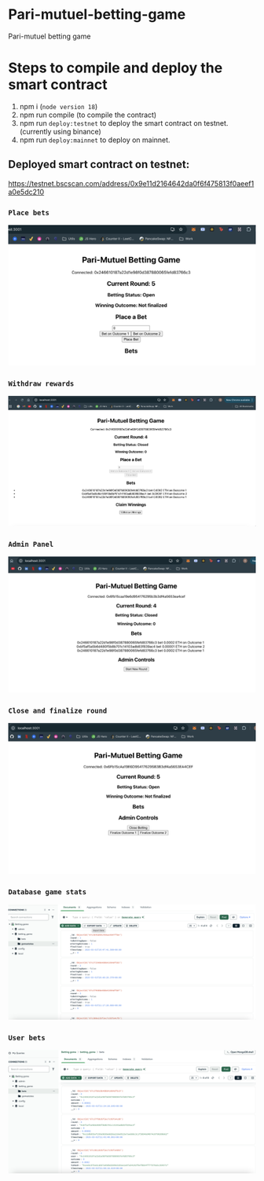# Pari-mutuel-betting-game
Pari-mutuel betting game 

# Steps to compile and deploy the smart contract 
1. npm i (`node version 18`) 
2. npm run compile (to compile the contract)
3. npm run `deploy:testnet` to deploy the smart contract on testnet. (currently using binance)
4. npm run `deploy:mainnet` to deploy on mainnet. 

## Deployed smart contract on testnet: 
https://testnet.bscscan.com/address/0x9e11d2164642da0f6f475813f0aeef1a0e5dc210 

### `Place bets`
![alt text](image-5.png)

### `Withdraw rewards`
![alt text](image.png)

### `Admin Panel` 
![alt text](image-1.png) 

### `Close and finalize round` 
![alt text](image-4.png)

### `Database game stats` 
![alt text](image-2.png) 

### `User bets` 
![alt text](image-3.png)
